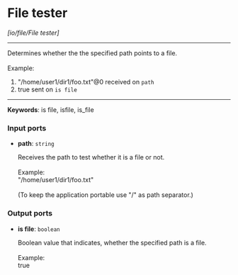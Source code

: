 # File tester

_[io/file/File tester]_

---

Determines whether the the specified path points to a file.<br>
<br>
Example:<br>
1. "/home/user1/dir1/foo.txt"@0 received on `path`<br>
2. true sent on `is file`<br>

---

__Keywords__: is file, isfile, is_file

### Input ports

* __path__: ` string `


    Receives the path to test whether it is a file or not.<br>
    <br>
    Example:<br>
    "/home/user1/dir1/foo.txt"<br>
    <br>
    (To keep the application portable use "/" as path separator.)<br>

### Output ports

* __is file__: ` boolean `


    Boolean value that indicates, whether the specified path is a file.<br>
    <br>
    Example:<br>
    true<br>

